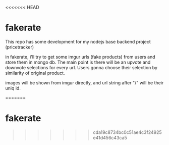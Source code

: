 <<<<<<< HEAD


# fakerate

This repo has some development for my nodejs base backend project (pricetracker)

in fakerate, i'll try to get some imgur urls (fake products) from users and store them in mongo db.
The main point is there will be an upvote and downvote selections for every url.
Users gonna choose their selection by similarity of original product.

images will be shown from imgur directly, and url string after "/" will be their uniq id.

=======
# fakerate
>>>>>>> cda19c8734bc0c51ae4c3f24925e41d456c43ca5
